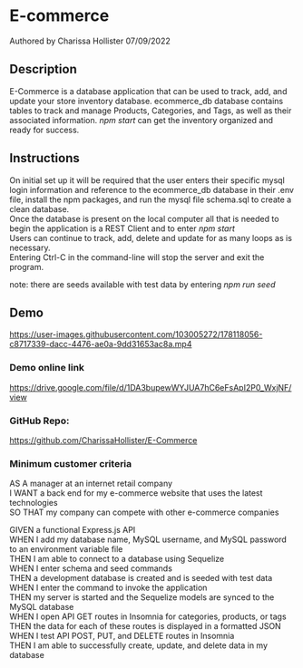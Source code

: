 # E-commerce

Authored by Charissa Hollister 07/09/2022

## Description

E-Commerce is a database application that can be used to track, add, and update your store inventory database. ecommerce_db database contains tables to track and manage Products, Categories, and Tags, as well as their associated information. _npm start_ can get the inventory organized and ready for success.

## Instructions

On initial set up it will be required that the user enters their specific mysql login information and reference to the ecommerce_db database in their .env file, install the npm packages, and run the mysql file schema.sql to create a clean database.  
Once the database is present on the local computer all that is needed to begin the application is a REST Client and to enter _npm start_  
Users can continue to track, add, delete and update for as many loops as is necessary.  
Entering Ctrl-C in the command-line will stop the server and exit the program.  

note: there are seeds available with test data by entering _npm run seed_  

## Demo


https://user-images.githubusercontent.com/103005272/178118056-c8717339-dacc-4476-ae0a-9dd31653ac8a.mp4


### Demo online link
https://drive.google.com/file/d/1DA3bupewWYJUA7hC6eFsApI2P0_WxjNF/view

### GitHub Repo:
https://github.com/CharissaHollister/E-Commerce

### Minimum customer criteria

AS A manager at an internet retail company  
I WANT a back end for my e-commerce website that uses the latest technologies  
SO THAT my company can compete with other e-commerce companies

GIVEN a functional Express.js API  
WHEN I add my database name, MySQL username, and MySQL password to an environment variable file  
THEN I am able to connect to a database using Sequelize  
WHEN I enter schema and seed commands  
THEN a development database is created and is seeded with test data  
WHEN I enter the command to invoke the application  
THEN my server is started and the Sequelize models are synced to the MySQL database  
WHEN I open API GET routes in Insomnia for categories, products, or tags  
THEN the data for each of these routes is displayed in a formatted JSON  
WHEN I test API POST, PUT, and DELETE routes in Insomnia  
THEN I am able to successfully create, update, and delete data in my database
